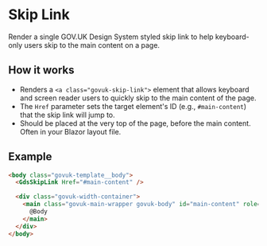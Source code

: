 # Skip Link

Render a single GOV.UK Design System styled skip link to help keyboard-only users skip to the main content on a page.

## How it works

- Renders a `<a class="govuk-skip-link">` element that allows keyboard and screen reader users to quickly skip to the main content of the page.
- The `Href` parameter sets the target element's ID (e.g., `#main-content`) that the skip link will jump to.
- Should be placed at the very top of the page, before the main content. Often in your Blazor layout file.

## Example

```html
<body class="govuk-template__body">
  <GdsSkipLink Href="#main-content" />

  <div class="govuk-width-container">
    <main class="govuk-main-wrapper govuk-body" id="main-content" role="main">
      @Body
    </main>
  </div>
</body>
```
